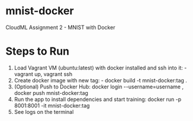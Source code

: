 # mnist-docker
CloudML Assignment 2 - MNIST with Docker

# Steps to Run
1) Load Vagrant VM (ubuntu:latest) with docker installed and ssh into it: - vagrant up, vagrant ssh
2) Create docker image with new tag: - docker build -t mnist-docker:tag .
3) (Optional) Push to Docker Hub: docker login --username=username , docker push mnist-docker:tag
4) Run the app to install dependencies and start training: docker run -p 8001:8001 -it mnist-docker:tag
5) See logs on the terminal
